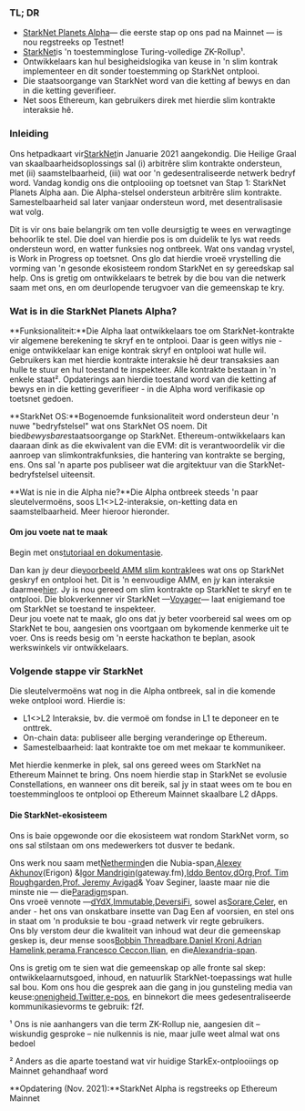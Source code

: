 ### **TL; DR**

* [StarkNet Planets Alpha](https://voyager.online/)— die eerste stap op ons pad na Mainnet — is nou regstreeks op Testnet!
* [StarkNet](https://starkware.co/product/starknet/)is 'n toestemminglose Turing-volledige ZK-Rollup¹.
* Ontwikkelaars kan hul besigheidslogika van keuse in 'n slim kontrak implementeer en dit sonder toestemming op StarkNet ontplooi.
* Die staatsoorgange van StarkNet word van die ketting af bewys en dan in die ketting geverifieer.
* Net soos Ethereum, kan gebruikers direk met hierdie slim kontrakte interaksie hê.

### **Inleiding**

Ons het[](https://medium.com/starkware/on-the-road-to-starknet-a-permissionless-stark-powered-l2-zk-rollup-83be53640880)padkaart vir[StarkNet](https://starkware.co/product/starknet/)in Januarie 2021 aangekondig. Die Heilige Graal van skaalbaarheidsoplossings sal (i) arbitrêre slim kontrakte ondersteun, met (ii) saamstelbaarheid, (iii) wat oor 'n gedesentraliseerde netwerk bedryf word. Vandag kondig ons die ontplooiing op toetsnet van Stap 1: StarkNet Planets Alpha aan. Die Alpha-stelsel ondersteun arbitrêre slim kontrakte. Samestelbaarheid sal later vanjaar ondersteun word, met desentralisasie wat volg.

Dit is vir ons baie belangrik om ten volle deursigtig te wees en verwagtinge behoorlik te stel. Die doel van hierdie pos is om duidelik te lys wat reeds ondersteun word, en watter funksies nog ontbreek. Wat ons vandag vrystel, is Work in Progress op toetsnet. Ons glo dat hierdie vroeë vrystelling die vorming van 'n gesonde ekosisteem rondom StarkNet en sy gereedskap sal help. Ons is gretig om ontwikkelaars te betrek by die bou van die netwerk saam met ons, en om deurlopende terugvoer van die gemeenskap te kry.

### **Wat is in die StarkNet Planets Alpha?**

**Funksionaliteit:**Die Alpha laat ontwikkelaars toe om StarkNet-kontrakte vir algemene berekening te skryf en te ontplooi. Daar is geen witlys nie - enige ontwikkelaar kan enige kontrak skryf en ontplooi wat hulle wil. Gebruikers kan met hierdie kontrakte interaksie hê deur transaksies aan hulle te stuur en hul toestand te inspekteer. Alle kontrakte bestaan in 'n enkele staat². Opdaterings aan hierdie toestand word van die ketting af bewys en in die ketting geverifieer - in die Alpha word verifikasie op toetsnet gedoen.

**StarkNet OS:**Bogenoemde funksionaliteit word ondersteun deur 'n nuwe "bedryfstelsel" wat ons StarkNet OS noem. Dit bied*bewysbare*staatsoorgange op StarkNet. Ethereum-ontwikkelaars kan daaraan dink as die ekwivalent van die EVM: dit is verantwoordelik vir die aanroep van slimkontrakfunksies, die hantering van kontrakte se berging, ens. Ons sal 'n aparte pos publiseer wat die argitektuur van die StarkNet-bedryfstelsel uiteensit.

**Wat is nie in die Alpha nie?**Die Alpha ontbreek steeds 'n paar sleutelvermoëns, soos L1<>L2-interaksie, on-ketting data en saamstelbaarheid. Meer hieroor hieronder.

#### **Om jou voete nat te maak**

Begin met ons[tutoriaal en dokumentasie](https://www.cairo-lang.org/docs/hello_starknet/).

Dan kan jy deur die[voorbeeld AMM slim kontrak](http://cairo-lang.org/docs/hello_starknet/amm.html)lees wat ons op StarkNet geskryf en ontplooi het. Dit is 'n eenvoudige AMM, en jy kan interaksie daarmee[hier](https://starkware-amm-demo.netlify.app/swap). Jy is nou gereed om slim kontrakte op StarkNet te skryf en te ontplooi. Die blokverkenner vir StarkNet —[Voyager](https://voyager.online/)— laat enigiemand toe om StarkNet se toestand te inspekteer.\
Deur jou voete nat te maak, glo ons dat jy beter voorbereid sal wees om op StarkNet te bou, aangesien ons voortgaan om bykomende kenmerke uit te voer. Ons is reeds besig om 'n eerste hackathon te beplan, asook werkswinkels vir ontwikkelaars.

### **Volgende stappe vir StarkNet**

Die sleutelvermoëns wat nog in die Alpha ontbreek, sal in die komende weke ontplooi word. Hierdie is:

* L1<>L2 Interaksie, bv. die vermoë om fondse in L1 te deponeer en te onttrek.
* On-chain data: publiseer alle berging veranderinge op Ethereum.
* Samestelbaarheid: laat kontrakte toe om met mekaar te kommunikeer.

Met hierdie kenmerke in plek, sal ons gereed wees om StarkNet na Ethereum Mainnet te bring. Ons noem hierdie stap in StarkNet se evolusie Constellations, en wanneer ons dit bereik, sal jy in staat wees om te bou en toestemmingloos te ontplooi op Ethereum Mainnet skaalbare L2 dApps.

#### **Die StarkNet-ekosisteem**

Ons is baie opgewonde oor die ekosisteem wat rondom StarkNet vorm, so ons sal stilstaan om ons medewerkers tot dusver te bedank.

Ons werk nou saam met[Nethermind](https://twitter.com/nethermindeth)en die Nubia-span,[Alexey Akhunov](https://twitter.com/realLedgerwatch)(Erigon) &[Igor Mandrigin](https://twitter.com/mandrigin)(gateway.fm),[Iddo Bentov](https://www.cs.cornell.edu/~iddo/),[dOrg](https://twitter.com/dOrg_tech),[Prof. Tim Roughgarden](https://twitter.com/algo_class),[Prof. Jeremy Avigad](https://www.andrew.cmu.edu/user/avigad/)& Yoav Seginer, laaste maar nie die minste nie — die[Paradigm](https://twitter.com/paradigm)span.\
Ons vroeë vennote —[dYdX](https://twitter.com/dydxprotocol),[Immutable](https://twitter.com/Immutable),[DeversiFi](https://twitter.com/deversifi), sowel as[Sorare](https://twitter.com/SorareHQ),[Celer](https://twitter.com/CelerNetwork), en ander - het ons van onskatbare insette van Dag Een af voorsien, en stel ons in staat om 'n produksie te bou -graad netwerk vir regte gebruikers.\
Ons bly verstom deur die kwaliteit van inhoud wat deur die gemeenskap geskep is, deur mense soos[Bobbin Threadbare](https://twitter.com/bobbinth),[Daniel Kroni](https://github.com/danielkroeni/cairo-playground/blob/main/anon-bank/README.md),[Adrian Hamelink](https://twitter.com/adr1anh),[perama](https://twitter.com/eth_worm),[Francesco Ceccon](https://twitter.com/ceccon_me),[Ilian](http://twitter.com/imalchev), en die[Alexandria-span](https://blockchainpartner.fr/).

Ons is gretig om te sien wat die gemeenskap op alle fronte sal skep: ontwikkelaarnutsgoed, inhoud, en natuurlik StarkNet-toepassings wat hulle sal bou. Kom ons hou die gesprek aan die gang in jou gunsteling media van keuse:[onenigheid](https://discord.gg/uJ9HZTUk2Y),[Twitter](https://twitter.com/CairoLang),[e-pos](mailto:info@starkware.co), en binnekort die mees gedesentraliseerde kommunikasievorms te gebruik: f2f.

¹ Ons is nie aanhangers van die term ZK-Rollup nie, aangesien dit – wiskundig gesproke – nie nulkennis is nie, maar julle weet almal wat ons bedoel

² Anders as die aparte toestand wat vir huidige StarkEx-ontplooiings op Mainnet gehandhaaf word

**Opdatering (Nov. 2021):**StarkNet Alpha is regstreeks op Ethereum Mainnet